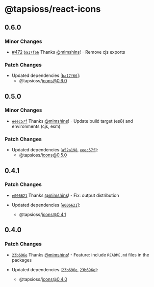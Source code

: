 # @tapsioss/react-icons

## 0.6.0
### Minor Changes



- [#472](https://github.com/Tap30/web-components/pull/472) [`ba17f66`](https://github.com/Tap30/web-components/commit/ba17f66db91a2cd90191cbde14864fe47463b52c) Thanks [@mimshins](https://github.com/mimshins)! - Remove cjs exports


### Patch Changes

- Updated dependencies [[`ba17f66`](https://github.com/Tap30/web-components/commit/ba17f66db91a2cd90191cbde14864fe47463b52c)]:
  - @tapsioss/icons@0.6.0

## 0.5.0
### Minor Changes



- [`eeec57f`](https://github.com/Tap30/web-components/commit/eeec57fcd4a10113b84eb8cda693e35529763e8d) Thanks [@mimshins](https://github.com/mimshins)! - Update build target (es8) and environments (cjs, esm)


### Patch Changes

- Updated dependencies [[`a52a198`](https://github.com/Tap30/web-components/commit/a52a1980d81de1cb0e837caa148bc66b058b9aad), [`eeec57f`](https://github.com/Tap30/web-components/commit/eeec57fcd4a10113b84eb8cda693e35529763e8d)]:
  - @tapsioss/icons@0.5.0

## 0.4.1

### Patch Changes

- [`e006621`](https://github.com/Tap30/web-components/commit/e00662136bb76b6af1634ee118d9bd3c536bf376)
  Thanks [@mimshins](https://github.com/mimshins)! - Fix: output distribution

- Updated dependencies
  [[`e006621`](https://github.com/Tap30/web-components/commit/e00662136bb76b6af1634ee118d9bd3c536bf376)]:
  - @tapsioss/icons@0.4.1

## 0.4.0

### Patch Changes

- [`23b696e`](https://github.com/Tap30/web-components/commit/23b696e026181ae123bb3ab3f5adb01c15c664c9)
  Thanks [@mimshins](https://github.com/mimshins)! - Feature: include
  `README.md` files in the packages

- Updated dependencies
  [[`23b696e`](https://github.com/Tap30/web-components/commit/23b696e026181ae123bb3ab3f5adb01c15c664c9),
  [`23b696e`](https://github.com/Tap30/web-components/commit/23b696e026181ae123bb3ab3f5adb01c15c664c9)]:
  - @tapsioss/icons@0.4.0
